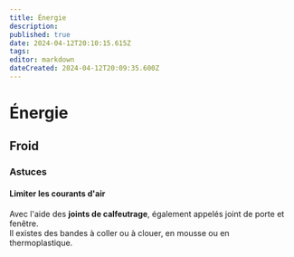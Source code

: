 ```yaml
---
title: Énergie
description: 
published: true
date: 2024-04-12T20:10:15.615Z
tags: 
editor: markdown
dateCreated: 2024-04-12T20:09:35.600Z
---
```


# Énergie

## Froid

### Astuces

#### Limiter les courants d'air

Avec l'aide des **joints de calfeutrage**, également appelés joint de porte et fenêtre.  
Il existes des bandes à coller ou à clouer, en mousse ou en thermoplastique.